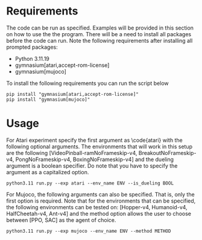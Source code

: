 # Requirements

The code can be run as specified. Examples will be provided in this section on
how to use the the program. There will be a need to install all packages before
the code can run. Note the following requirements after installing all prompted
packages:

- Python 3.11.19
- gymnasium[atari,accept-rom-license]
- gymnasium[mujoco]

To install the following requirements you can run the script below

```
pip install "gymnasium[atari,accept-rom-license]"
pip install "gymnasium[mujoco]"
```

# Usage

For Atari experiment specify the first argument as \code{atari} with the
following optional arguments. The environments that will work in this setup are
the following [VideoPinball-ramNoFrameskip-v4, BreakoutNoFrameskip-v4,
PongNoFrameskip-v4, BoxingNoFrameskip-v4] and the dueling argument is a boolean
specifier. Do note that you have to specify the argument as a capitalized
option.

```
python3.11 run.py --exp atari --env_name ENV --is_dueling BOOL
```

For Mujoco, the following arguments can also be specified. That is, only the
first option is required. Note that for the environments that can be specified,
the following environments can be tested on: [Hopper-v4, Humanoid-v4,
HalfCheetah-v4, Ant-v4] and the method option allows the user to choose between
[PPO, SAC] as the agent of choice.

```
python3.11 run.py --exp mujoco --env_name ENV --method METHOD
```